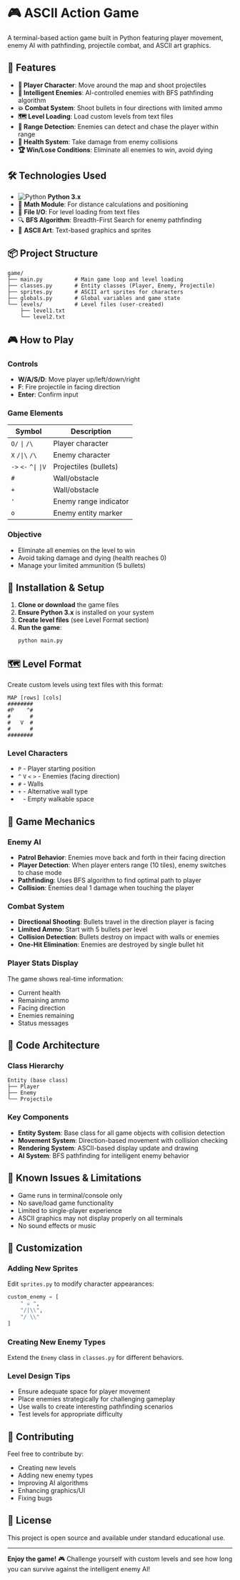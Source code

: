 # 🎮 ASCII Action Game

A terminal-based action game built in Python featuring player movement, enemy AI with pathfinding, projectile combat, and ASCII art graphics.

## 🚀 Features

- **👤 Player Character**: Move around the map and shoot projectiles
- **🤖 Intelligent Enemies**: AI-controlled enemies with BFS pathfinding algorithm  
- **💥 Combat System**: Shoot bullets in four directions with limited ammo
- **🗺️ Level Loading**: Load custom levels from text files
- **🎯 Range Detection**: Enemies can detect and chase the player within range
- **💖 Health System**: Take damage from enemy collisions
- **🏆 Win/Lose Conditions**: Eliminate all enemies to win, avoid dying

## 🛠️ Technologies Used

- ![Python](https://img.shields.io/badge/Python-3776AB?style=flat&logo=python&logoColor=white) **Python 3.x**
- 🧮 **Math Module**: For distance calculations and positioning
- 📁 **File I/O**: For level loading from text files
- 🔍 **BFS Algorithm**: Breadth-First Search for enemy pathfinding
- 🎨 **ASCII Art**: Text-based graphics and sprites

## 📦 Project Structure

```
game/
├── main.py          # Main game loop and level loading
├── classes.py       # Entity classes (Player, Enemy, Projectile)
├── sprites.py       # ASCII art sprites for characters
├── globals.py       # Global variables and game state
└── levels/          # Level files (user-created)
    ├── level1.txt
    └── level2.txt
```

## 🎮 How to Play

### Controls
- **W/A/S/D**: Move player up/left/down/right
- **F**: Fire projectile in facing direction
- **Enter**: Confirm input

### Game Elements

| Symbol | Description |
|--------|-------------|
| `O/` `\|` `/\` | Player character |
| `X` `/\|\` `/\` | Enemy character |
| `->` `<-` `^\|` `\|V` | Projectiles (bullets) |
| `#` | Wall/obstacle |
| `+` | Wall/obstacle |
| `'` | Enemy range indicator |
| `o` | Enemy entity marker |

### Objective
- Eliminate all enemies on the level to win
- Avoid taking damage and dying (health reaches 0)
- Manage your limited ammunition (5 bullets)

## 🚀 Installation & Setup

1. **Clone or download** the game files
2. **Ensure Python 3.x** is installed on your system
3. **Create level files** (see Level Format section)
4. **Run the game**:
   ```bash
   python main.py
   ```

## 🗺️ Level Format

Create custom levels using text files with this format:

```
MAP [rows] [cols]
########
#P    ^#
#      #
#   V  #
#      #
########
```

### Level Characters
- `P` - Player starting position
- `^` `V` `<` `>` - Enemies (facing direction)
- `#` - Walls
- `+` - Alternative wall type
- ` ` - Empty walkable space

## 🎯 Game Mechanics

### Enemy AI
- **Patrol Behavior**: Enemies move back and forth in their facing direction
- **Player Detection**: When player enters range (10 tiles), enemy switches to chase mode
- **Pathfinding**: Uses BFS algorithm to find optimal path to player
- **Collision**: Enemies deal 1 damage when touching the player

### Combat System
- **Directional Shooting**: Bullets travel in the direction player is facing
- **Limited Ammo**: Start with 5 bullets per level
- **Collision Detection**: Bullets destroy on impact with walls or enemies
- **One-Hit Elimination**: Enemies are destroyed by single bullet hit

### Player Stats Display
The game shows real-time information:
- Current health
- Remaining ammo
- Facing direction
- Enemies remaining
- Status messages

## 🔧 Code Architecture

### Class Hierarchy
```
Entity (base class)
├── Player
├── Enemy
└── Projectile
```

### Key Components
- **Entity System**: Base class for all game objects with collision detection
- **Movement System**: Direction-based movement with collision checking
- **Rendering System**: ASCII-based display update and drawing
- **AI System**: BFS pathfinding for intelligent enemy behavior

## 🐛 Known Issues & Limitations

- Game runs in terminal/console only
- No save/load game functionality
- Limited to single-player experience
- ASCII graphics may not display properly on all terminals
- No sound effects or music

## 🎨 Customization

### Adding New Sprites
Edit `sprites.py` to modify character appearances:
```python
custom_enemy = [
    " ☠ ",
    "/|\\",
    "/ \\"
]
```

### Creating New Enemy Types
Extend the `Enemy` class in `classes.py` for different behaviors.

### Level Design Tips
- Ensure adequate space for player movement
- Place enemies strategically for challenging gameplay
- Use walls to create interesting pathfinding scenarios
- Test levels for appropriate difficulty

## 🤝 Contributing

Feel free to contribute by:
- Creating new levels
- Adding new enemy types
- Improving AI algorithms
- Enhancing graphics/UI
- Fixing bugs

## 📄 License

This project is open source and available under standard educational use.

---

**Enjoy the game!** 🎮 Challenge yourself with custom levels and see how long you can survive against the intelligent enemy AI!
